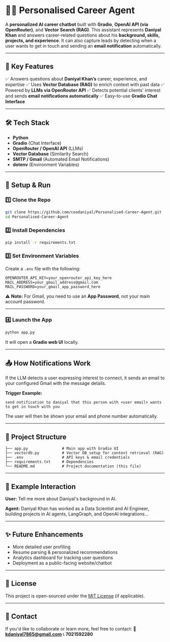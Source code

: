 # 🧑‍💼 Personalised Career Agent

A **personalized AI career chatbot** built with **Gradio**, **OpenAI API (via OpenRouter)**, and **Vector Search (RAG)**.
This assistant represents **Daniyal Khan** and answers career-related questions about his **background, skills, projects, and experience**.
It can also capture leads by detecting when a user wants to get in touch and sending an **email notification** automatically.

---

## 🚩 Key Features

✅ Answers questions about **Daniyal Khan’s** career, experience, and expertise
✅ Uses **Vector Database (RAG)** to enrich context with past data
✅ Powered by **LLMs via OpenRouter API**
✅ Detects potential clients' interest and sends **email notifications automatically**
✅ Easy-to-use **Gradio Chat Interface**

---

## 🛠 Tech Stack

* **Python**
* **Gradio** (Chat Interface)
* **OpenRouter / OpenAI API** (LLMs)
* **Vector Database** (Similarity Search)
* **SMTP / Gmail** (Automated Email Notifications)
* **dotenv** (Environment Variables)

---

## 🔧 Setup & Run

### 1️⃣ Clone the Repo

```bash
git clone https://github.com/ceodaniyal/Personalised-Career-Agent.git
cd Personalised-Career-Agent
```

### 2️⃣ Install Dependencies

```bash
pip install -r requirements.txt
```

### 3️⃣ Set Environment Variables

Create a `.env` file with the following:

```env
OPENROUTER_API_KEY=your_openrouter_api_key_here
MAIL_ADDRESS=your_gmail_address@gmail.com
MAIL_PASSWORD=your_gmail_app_password_here
```

⚠️ **Note:** For Gmail, you need to use an **App Password**, not your main account password.

---

### 4️⃣ Launch the App

```bash
python app.py
```

It will open a **Gradio web UI** locally.

---

## 📤 How Notifications Work

If the LLM detects a user expressing interest to connect, it sends an email to your configured Gmail with the message details.

**Trigger Example:**

```
send notification to daniyal that this person with <user email> wants to get in touch with you
```

The user will then be shown your email and phone number automatically.

---

## 📂 Project Structure

```
├── app.py               # Main app with Gradio UI
├── vectordb.py          # Vector DB setup for context retrieval (RAG)
├── .env                 # API keys & email credentials
├── requirements.txt     # Dependencies
└── README.md            # Project documentation (this file)
```

---

## 🚀 Example Interaction

**User:**
Tell me more about Daniyal's background in AI.

**Agent:**
Daniyal Khan has worked as a Data Scientist and AI Engineer, building projects in AI agents, LangGraph, and OpenAI integrations...

---

## ✨ Future Enhancements

* More detailed user profiling
* Resume parsing & personalized recommendations
* Analytics dashboard for tracking user questions
* Deployment as a public-facing website/chatbot

---

## 📜 License

This project is open-sourced under the [MIT License](LICENSE) (if applicable).

---

## 📧 Contact

If you'd like to collaborate or learn more, feel free to contact:
📧 **[kdaniyal7865@gmail.com](mailto:kdaniyal7865@gmail.com)**
📞 **7021592280**
